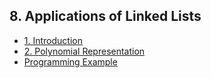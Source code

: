 ## 8. Applications of Linked Lists 

- [1. Introduction](1__Introduction/readme.md) 
- [2. Polynomial Representation](2__Polynomial_Representation/readme.md) 
- [Programming Example](Programming_Example/readme.md) 
